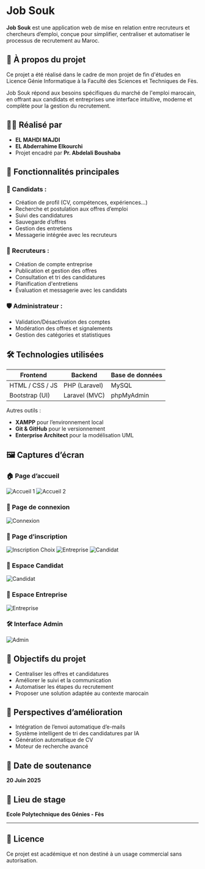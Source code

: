 # Job Souk

**Job Souk** est une application web de mise en relation entre recruteurs et chercheurs d’emploi, conçue pour simplifier, centraliser et automatiser le processus de recrutement au Maroc.

## 🚀 À propos du projet

Ce projet a été réalisé dans le cadre de mon projet de fin d'études en Licence Génie Informatique à la Faculté des Sciences et Techniques de Fès.

Job Souk répond aux besoins spécifiques du marché de l'emploi marocain, en offrant aux candidats et entreprises une interface intuitive, moderne et complète pour la gestion du recrutement.

## 👨‍💻 Réalisé par

- **EL MAHDI MAJDI**
- **EL Abderrahime Elkourchi**  
- Projet encadré par **Pr. Abdelali Boushaba**

## 🎯 Fonctionnalités principales

### 👤 Candidats :
- Création de profil (CV, compétences, expériences…)
- Recherche et postulation aux offres d’emploi
- Suivi des candidatures
- Sauvegarde d’offres
- Gestion des entretiens
- Messagerie intégrée avec les recruteurs

### 🏢 Recruteurs :
- Création de compte entreprise
- Publication et gestion des offres
- Consultation et tri des candidatures
- Planification d'entretiens
- Évaluation et messagerie avec les candidats

### 🛡️ Administrateur :
- Validation/Désactivation des comptes
- Modération des offres et signalements
- Gestion des catégories et statistiques

## 🛠️ Technologies utilisées

| Frontend             | Backend             | Base de données |
|----------------------|---------------------|------------------|
| HTML / CSS / JS      | PHP (Laravel)       | MySQL            |
| Bootstrap (UI)       | Laravel (MVC)       | phpMyAdmin       |

Autres outils :  
- **XAMPP** pour l’environnement local  
- **Git & GitHub** pour le versionnement  
- **Enterprise Architect** pour la modélisation UML

## 🖼️ Captures d’écran

### 🏠 Page d’accueil
![Accueil 1](screenshots/acceuil-1.png)
![Accueil 2](screenshots/acceuil-2.png)

### 🔐 Page de connexion
![Connexion](screenshots/connexion.png)

### 📝 Page d’inscription
![Inscription Choix](screenshots/inscription-choix.png)
![Entreprise](screenshots/form-entreprise.png)
![Candidat](screenshots/form-candidat.png)


### 👤 Espace Candidat
![Candidat](screenshots/dashboard-candidat.png)

### 🏢 Espace Entreprise
![Entreprise](screenshots/dashboard-entreprise.png)

### 🛠️ Interface Admin
![Admin](screenshots/admin-panel.png)


## 📌 Objectifs du projet

- Centraliser les offres et candidatures
- Améliorer le suivi et la communication
- Automatiser les étapes du recrutement
- Proposer une solution adaptée au contexte marocain

## 🔮 Perspectives d’amélioration

- Intégration de l’envoi automatique d’e-mails
- Système intelligent de tri des candidatures par IA
- Génération automatique de CV
- Moteur de recherche avancé

## 📅 Date de soutenance

**20 Juin 2025**

## 🏫 Lieu de stage

**Ecole Polytechnique des Génies - Fès**

---

## 📃 Licence

Ce projet est académique et non destiné à un usage commercial sans autorisation.
